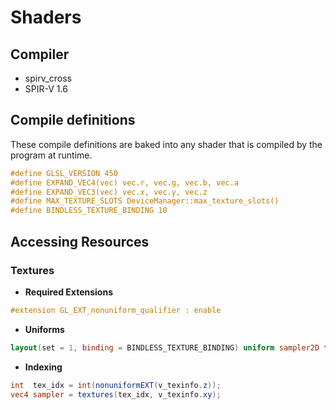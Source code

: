 # Shaders

## Compiler

- spirv_cross
- SPIR-V 1.6

## Compile definitions

These compile definitions are baked into any shader that is compiled by the program at runtime.

```glsl
#define GLSL_VERSION 450
#define EXPAND_VEC4(vec) vec.r, vec.g, vec.b, vec.a
#define EXPAND_VEC3(vec) vec.x, vec.y, vec.z
#define MAX_TEXTURE_SLOTS DeviceManager::max_texture_slots()
#define BINDLESS_TEXTURE_BINDING 10
```

## Accessing Resources

### Textures

- **Required Extensions**

```glsl
#extension GL_EXT_nonuniform_qualifier : enable
```

- **Uniforms**

```glsl
layout(set = 1, binding = BINDLESS_TEXTURE_BINDING) uniform sampler2D textures[];
```

- **Indexing**

```glsl
int  tex_idx = int(nonuniformEXT(v_texinfo.z));
vec4 sampler = textures(tex_idx, v_texinfo.xy);
```
